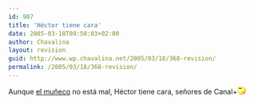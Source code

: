 ```yaml
---
id: 907
title: 'Héctor tiene cara'
date: 2005-03-18T09:50:03+02:00
author: Chavalina
layout: revision
guid: http://www.wp.chavalina.net/2005/03/18/368-revision/
permalink: /2005/03/18/368-revision/
---
```

Aunque <a href="http://www.kirai.bitacoras.com/index.php?p=463" target="_blank">el mu&ntilde;eco</a> no está mal, Héctor tiene cara, se&ntilde;ores de Canal+![emo](/imagenes/emoticonos/pensativo.gif)